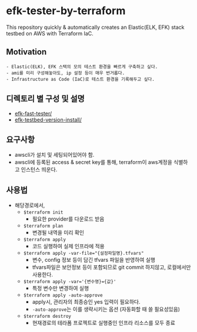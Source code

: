 # efk-tester-by-terraform
 This repository quickly & automatically creates an Elastic(ELK, EFK) stack testbed on AWS with Terraform IaC.

## Motivation
    - Elastic(ELK), EFK 스택의 모의 테스트 환경을 빠르게 구축하고 싶다.
    - ami를 미리 구성해놓아도, ip 설정 등이 매우 번거롭다.
    - Infrastructure as Code (IaC)로 테스트 환경을 기록해두고 싶다.

## 디렉토리 별 구성 및 설명
- [efk-fast-tester/](https://github.com/YunanJeong/efk-tester-by-terraform/tree/main/efk-fast-tester-8.1)
- [efk-testbed-version-install/](https://github.com/YunanJeong/efk-tester-by-terraform/tree/main/efk-testbed-version-install)

## 요구사항
- awscli가 설치 및 세팅되어있어야 함.
- awscli에 등록된 access & secret key를 통해, terraform이 aws계정을 식별하고 인스턴스 띄운다.

## 사용법
- 해당경로에서,
    - `$terraform init`
        - 필요한 provider를 다운로드 받음
    - `$terraform plan`
        - 변경될 내역을 미리 확인
    - `$terraform apply`
        - 코드 실행하여 실제 인프라에 적용
    - `$terraform apply -var-file="{설정파일명}.tfvars"`
        - 변수, config 정보 등이 담긴 tfvars 파일을 반영하여 실행
        - tfvars파일은 보안정보 등이 포함되므로 git commit 하지않고, 로컬에서만 사용한다.
    - `$terraform apply -var='{변수명}={값}'`
        - 특정 변수만 변경하여 실행
    - `$terraform apply -auto-approve`
        - apply시, 관리자의 최종승인 yes 입력이 필요하다.
        - `-auto-approve`는 이를 생략시키는 옵션 (자동화할 때 쓸 필요성있음)
    - `$terraform destroy`
        - 현재경로의 테라폼 프로젝트로 실행중인 인프라 리소스를 모두 종료
